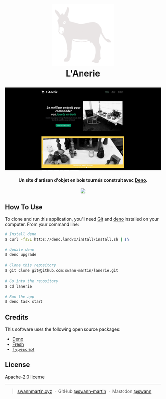 <h1 align="center">
  <br>

<a href="https://menuiserie-joire.deno.dev/"><img src="static/illustration/Logo-notext.svg" alt="Markdownify" width="200"></a>
<br> L'Anerie
<br>

</h1>

![home](static/illustration/L'anerie.webp)

<h4 align="center">Un site d'artisan d'objet en bois tournés construit avec <a href="https://deno.com/runtime" target="_blank">Deno</a>.</h4>

<p align="center">
<a href="https://fresh.deno.dev"><img src="https://fresh.deno.dev/fresh-badge-dark.svg"></a>
</p>

## How To Use

To clone and run this application, you'll need [Git](https://git-scm.com) and
[deno](https://deno.com/runtime) installed on your computer. From your command
line:

```bash
# Install deno
$ curl -fsSL https://deno.land/x/install/install.sh | sh

# Update deno
$ deno upgrade

# Clone this repository
$ git clone git@github.com:swann-martin/lanerie.git

# Go into the repository
$ cd lanerie

# Run the app
$ deno task start
```

## Credits

This software uses the following open source packages:

- [Deno](https://github.com/denoland/deno)
- [Fresh](https://github.com/denoland/fresh)
- [Typescript](https://github.com/microsoft/TypeScript)

## License

Apache-2.0 license

---

> [swannmartin.xyz](https://swannmartin.xyz) &nbsp;&middot;&nbsp; GitHub
> [@swann-martin](https://github.com/swann-martin) &nbsp;&middot;&nbsp; Mastodon
> [@swann](https://fosstodon.org/@swann)
